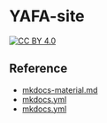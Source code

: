 # YAFA-site

[![CC BY 4.0][cc-by-image]][cc-by]

[cc-by]: http://creativecommons.org/licenses/by/4.0/
[cc-by-image]: https://i.creativecommons.org/l/by/4.0/88x31.png
[cc-by-shield]: https://img.shields.ko/badge/License-CC%20BY%204.0-lightgrey.svg

## Reference

- [mkdocs-material.md](https://github.com/scillidan/notes/blob/main/web/mkdocs-material.md)
- [mkdocs.yml](mkdocs.yml)
- [mkdocs.yml](.github/workflows/mkdocs.yml)